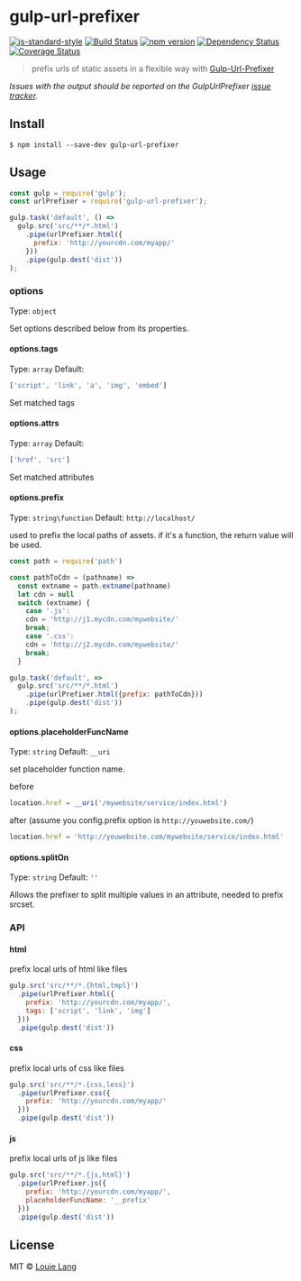 # gulp-url-prefixer
[![js-standard-style](https://img.shields.io/badge/code%20style-standard-brightgreen.svg)](https://github.com/cainiaokan/gulp-url-prefixer)
[![Build Status](https://travis-ci.org/cainiaokan/gulp-url-prefixer.svg?branch=master)](https://travis-ci.org/cainiaokan/gulp-url-prefixer) 
[![npm version](https://img.shields.io/npm/v/gulp-url-prefixer.svg)](https://www.npmjs.com/package/gulp-url-prefixer) 
[![Dependency Status](https://david-dm.org/cainiaokan/gulp-url-prefixer.svg)](https://david-dm.org/cainiaokan/gulp-url-prefixer) 
[![Coverage Status](https://coveralls.io/repos/github/cainiaokan/gulp-url-prefixer/badge.svg?branch=master)](https://coveralls.io/github/cainiaokan/gulp-url-prefixer?branch=master)

> prefix urls of static assets in a flexible way with [Gulp-Url-Prefixer](https://github.com/cainiaokan/gulp-url-prefixer)

*Issues with the output should be reported on the GulpUrlPrefixer [issue tracker](https://github.com/cainiaokan/gulp-url-prefixer/issues).*

## Install
```
$ npm install --save-dev gulp-url-prefixer
```

## Usage

```js
const gulp = require('gulp');
const urlPrefixer = require('gulp-url-prefixer');

gulp.task('default', () =>
  gulp.src('src/**/*.html')
    .pipe(urlPrefixer.html({
      prefix: 'http://yourcdn.com/myapp/'
    }))
    .pipe(gulp.dest('dist'))
);
```

### options
Type: `object`

Set options described below from its properties. 
  
#### options.tags
Type: `array`
Default:
```js
['script', 'link', 'a', 'img', 'embed']
```

Set matched tags

#### options.attrs
Type: `array`
Default:
```js
['href', 'src']
```

Set matched attributes

#### options.prefix
Type: `string\function`
Default: `http://localhost/`

used to prefix the local paths of assets.
if it's a function, the return value will be used.

```js
const path = require('path')

const pathToCdn = (pathname) =>
  const extname = path.extname(pathname)
  let cdn = null
  switch (extname) {
    case '.js':
    cdn = 'http://j1.mycdn.com/mywebsite/'
    break;
    case '.css':
    cdn = 'http://j2.mycdn.com/mywebsite/'
    break;
  }

gulp.task('default', =>
  gulp.src('src/**/*.html')
    .pipe(urlPrefixer.html({prefix: pathToCdn}))
    .pipe(gulp.dest('dist'))
);
```

#### options.placeholderFuncName
Type: `string`
Default: `__uri`

set placeholder function name.

before
```js
location.href = __uri('/mywebsite/service/index.html')
```

after (assume you config.prefix option is `http://youwebsite.com/`)
```js
location.href = 'http://youwebsite.com/mywebsite/service/index.html'
```

#### options.splitOn
Type: `string`
Default: `''`

Allows the prefixer to split multiple values in an attribute, needed to prefix srcset.

### API

#### html

prefix local urls of html like files

```js
gulp.src('src/**/*.{html,tmpl}')
  .pipe(urlPrefixer.html({
    prefix: 'http://yourcdn.com/myapp/',
    tags: ['script', 'link', 'img']
  }))
  .pipe(gulp.dest('dist'))
```

#### css

prefix local urls of css like files

```js
gulp.src('src/**/*.{css,less}')
  .pipe(urlPrefixer.css({
    prefix: 'http://yourcdn.com/myapp/'
  }))
  .pipe(gulp.dest('dist'))
```

#### js

prefix local urls of js like files

```js
gulp.src('src/**/*.{js,html}')
  .pipe(urlPrefixer.js({
    prefix: 'http://yourcdn.com/myapp/',
    placeholderFuncName: '__prefix'
  }))
  .pipe(gulp.dest('dist'))
```


## License

MIT © [Louie Lang](https://github.com/cainiaokan)


